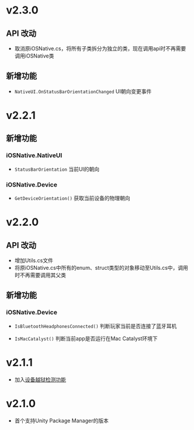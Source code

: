 # v2.3.0
## API 改动
- 取消原iOSNative.cs，将所有子类拆分为独立的类，现在调用api时不再需要调用iOSNative类

## 新增功能
- `NativeUI.OnStatusBarOrientationChanged`
UI朝向变更事件

# v2.2.1

## 新增功能

### iOSNative.NativeUI

- `StatusBarOrientation`
当前UI的朝向

### iOSNative.Device
- `GetDeviceOrientation()`
获取当前设备的物理朝向

# v2.2.0

## API 改动
- 增加Utils.cs文件
- 将原iOSNative.cs中所有的enum、struct类型的对象移动至Utils.cs中，调用时不再需要调用其父类

## 新增功能

### iOSNative.Device

- `IsBluetoothHeadphonesConnected()`
判断玩家当前是否连接了蓝牙耳机

- `IsMacCatalyst()` 
判断当前app是否运行在Mac Catalyst环境下

# v2.1.1

- 加入[设备越狱检测功能](https://github.com/Aaron8052/Unity-iOSNative-Plugin/blob/main/README.md#issuperuser)

# v2.1.0
- 首个支持Unity Package Manager的版本
